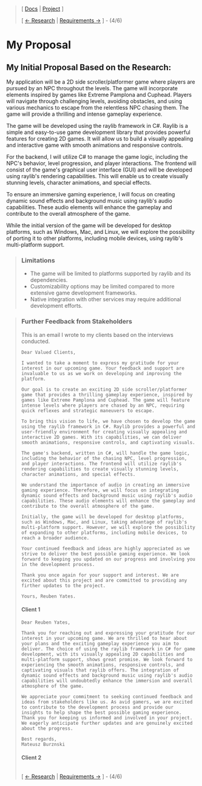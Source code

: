 ﻿> [ [Docs](https://github.com/WolfDen133/NEA-Docs/) | [Project](https://github.com/WolfDen133/NEA-Game) ]
> 
> [ [<- Research](Research.md)  |  [Requirements ->](Requirements.md) ] - (4/6)

# My Proposal

## My Initial Proposal Based on the Research:

My application will be a 2D side scroller/platformer game where players are pursued by an NPC throughout the levels. The game will incorporate elements inspired by games like Extreme Pamplona and Cuphead. Players will navigate through challenging levels, avoiding obstacles, and using various mechanics to escape from the relentless NPC chasing them. The game will provide a thrilling and intense gameplay experience.

The game will be developed using the raylib framework in C#. Raylib is a simple and easy-to-use game development library that provides powerful features for creating 2D games. It will allow us to build a visually appealing and interactive game with smooth animations and responsive controls.

For the backend, I will utilize C# to manage the game logic, including the NPC's behavior, level progression, and player interactions. The frontend will consist of the game's graphical user interface (GUI) and will be developed using raylib's rendering capabilities. This will enable us to create visually stunning levels, character animations, and special effects.

To ensure an immersive gaming experience, I will focus on creating dynamic sound effects and background music using raylib's audio capabilities. These audio elements will enhance the gameplay and contribute to the overall atmosphere of the game.

While the initial version of the game will be developed for desktop platforms, such as Windows, Mac, and Linux, we will explore the possibility of porting it to other platforms, including mobile devices, using raylib's multi-platform support.

> ### Limitations
>
> - The game will be limited to platforms supported by raylib and its dependencies.
> - Customizability options may be limited compared to more extensive game development frameworks.
> - Native integration with other services may require additional development efforts.

> ### Further Feedback from Stakeholders
> This is an email I wrote to my clients based on the interviews conducted.
> 
> ```
> Dear Valued Clients,
>
> I wanted to take a moment to express my gratitude for your interest in our upcoming game. Your feedback and support are invaluable to us as we work on developing and improving the platform.
> 
> Our goal is to create an exciting 2D side scroller/platformer game that provides a thrilling gameplay experience, inspired by games like Extreme Pamplona and Cuphead. The game will feature intense levels where players are chased by an NPC, requiring quick reflexes and strategic maneuvers to escape.
> 
> To bring this vision to life, we have chosen to develop the game using the raylib framework in C#. Raylib provides a powerful and user-friendly environment for creating visually appealing and interactive 2D games. With its capabilities, we can deliver smooth animations, responsive controls, and captivating visuals.
>
> The game's backend, written in C#, will handle the game logic, including the behavior of the chasing NPC, level progression, and player interactions. The frontend will utilize raylib's rendering capabilities to create visually stunning levels, character animations, and special effects.
> 
> We understand the importance of audio in creating an immersive gaming experience. Therefore, we will focus on integrating dynamic sound effects and background music using raylib's audio capabilities. These audio elements will enhance the gameplay and contribute to the overall atmosphere of the game.
>
> Initially, the game will be developed for desktop platforms, such as Windows, Mac, and Linux, taking advantage of raylib's multi-platform support. However, we will explore the possibility of expanding to other platforms, including mobile devices, to reach a broader audience.
> 
> Your continued feedback and ideas are highly appreciated as we strive to deliver the best possible gaming experience. We look forward to keeping you updated on our progress and involving you in the development process.
> 
> Thank you once again for your support and interest. We are excited about this project and are committed to providing any firther updates to the project.
> 
> Yours, Reuben Yates.
> ```
> #### Client 1
> 
> ```
> Dear Reuben Yates,
> 
> Thank you for reaching out and expressing your gratitude for our interest in your upcoming game. We are thrilled to hear about your plans and the exciting gameplay experience you aim to deliver. The choice of using the raylib framework in C# for game development, with its visually appealing 2D capabilities and multi-platform support, shows great promise. We look forward to experiencing the smooth animations, responsive controls, and captivating visuals that raylib offers. The integration of dynamic sound effects and background music using raylib's audio capabilities will undoubtedly enhance the immersion and overall atmosphere of the game.
>
> We appreciate your commitment to seeking continued feedback and ideas from stakeholders like us. As avid gamers, we are excited to contribute to the development process and provide our insights to help shape the best possible gaming experience. Thank you for keeping us informed and involved in your project. We eagerly anticipate further updates and are genuinely excited about the progress.
>
> Best regards,
> Mateusz Burznski
> ```
> 
> #### Client 2 
> ```
> ```
> [ [<- Research](Research.md)  |  [Requirements ->](Requirements.md) ] - (4/6)

